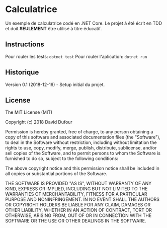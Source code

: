 # Calculatrice
Un exemple de calculatrice codé en .NET Core. Le projet à été écrit en TDD et doit **SEULEMENT** être utilisé à titre éducatif.

## Instructions
Pour rouler les tests: `dotnet test`
Pour rouler l'aplication: `dotnet run`

## Historique
 
Version 0.1 (2018-12-16) - Setup initial du projet.

## License
 
The MIT License (MIT)

Copyright (c) 2018 David Dufour

Permission is hereby granted, free of charge, to any person obtaining a copy of this software and associated documentation files (the "Software"), to deal in the Software without restriction, including without limitation the rights to use, copy, modify, merge, publish, distribute, sublicense, and/or sell copies of the Software, and to permit persons to whom the Software is furnished to do so, subject to the following conditions:

The above copyright notice and this permission notice shall be included in all copies or substantial portions of the Software.

THE SOFTWARE IS PROVIDED "AS IS", WITHOUT WARRANTY OF ANY KIND, EXPRESS OR IMPLIED, INCLUDING BUT NOT LIMITED TO THE WARRANTIES OF MERCHANTABILITY, FITNESS FOR A PARTICULAR PURPOSE AND NONINFRINGEMENT. IN NO EVENT SHALL THE AUTHORS OR COPYRIGHT HOLDERS BE LIABLE FOR ANY CLAIM, DAMAGES OR OTHER LIABILITY, WHETHER IN AN ACTION OF CONTRACT, TORT OR OTHERWISE, ARISING FROM, OUT OF OR IN CONNECTION WITH THE SOFTWARE OR THE USE OR OTHER DEALINGS IN THE SOFTWARE.